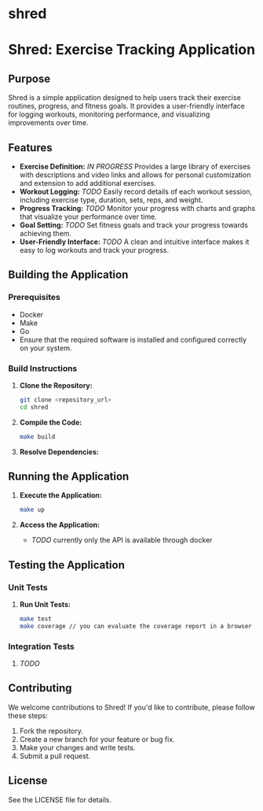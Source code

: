 # shred

# Shred: Exercise Tracking Application

## Purpose

Shred is a simple application designed to help users track their exercise routines, progress, and fitness goals. It provides a user-friendly interface for logging workouts, monitoring performance, and visualizing improvements over time.

## Features

*   **Exercise Definition:** _IN PROGRESS_ Provides a large library of exercises with descriptions and video links and allows for personal customization and extension to add additional exercises.
*   **Workout Logging:** _TODO_ Easily record details of each workout session, including exercise type, duration, sets, reps, and weight.
*   **Progress Tracking:** _TODO_ Monitor your progress with charts and graphs that visualize your performance over time.
*   **Goal Setting:** _TODO_ Set fitness goals and track your progress towards achieving them.
*   **User-Friendly Interface:** _TODO_ A clean and intuitive interface makes it easy to log workouts and track your progress.

## Building the Application

### Prerequisites

*   Docker
*   Make
*   Go
*   Ensure that the required software is installed and configured correctly on your system.

### Build Instructions

1.  **Clone the Repository:**

    ```bash
    git clone <repository_url>
    cd shred
    ```

2.  **Compile the Code:**

    ```bash
    make build
    ```

3.  **Resolve Dependencies:**

## Running the Application

1.  **Execute the Application:**

    ``` bash
    make up
    ```

2.  **Access the Application:**

    *   _TODO_ currently only the API is available through docker

## Testing the Application

### Unit Tests

1.  **Run Unit Tests:**

    ```bash
    make test
    make coverage // you can evaluate the coverage report in a browser after this is done.
    ```

### Integration Tests

1.  _TODO_

## Contributing

We welcome contributions to Shred! If you'd like to contribute, please follow these steps:

1.  Fork the repository.
2.  Create a new branch for your feature or bug fix.
3.  Make your changes and write tests.
4.  Submit a pull request.

## License

See the LICENSE file for details.
